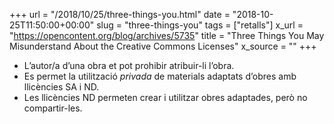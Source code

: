 +++
url = "/2018/10/25/three-things-you.html"
date = "2018-10-25T11:50:00+00:00"
slug = "three-things-you"
tags = ["retalls"]
x_url = "https://opencontent.org/blog/archives/5735"
title = "Three Things You May Misunderstand About the Creative Commons Licenses"
x_source = ""
+++


  - L’autor/a d’una obra et pot prohibir atribuir-li l’obra.
  - Es permet la utilització *privada* de materials adaptats d’obres amb llicències SA i ND.
  - Les llicències ND permeten crear i utilitzar obres adaptades, però no compartir-les.

